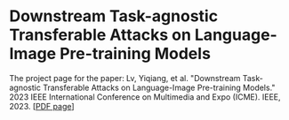 # Downstream Task-agnostic Transferable Attacks on Language-Image Pre-training Models
The project page for the paper:
Lv, Yiqiang, et al. "Downstream Task-agnostic Transferable Attacks on Language-Image Pre-training Models." 2023 IEEE International Conference on Multimedia and Expo (ICME). IEEE, 2023. [[PDF page](https://ieeexplore.ieee.org/abstract/document/10219910)]